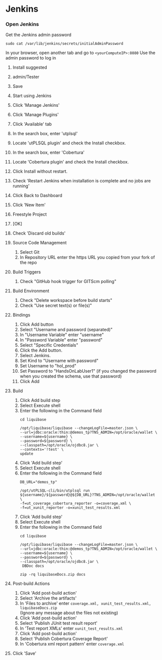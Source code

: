 # Jenkins
### Open Jenkins
Get the Jenkins admin password
```
sudo cat /var/lib/jenkins/secrets/initialAdminPassword
```

In your browser, open another tab and go to ```<yourComputeIP>:8080```
Use the admin password to log in

1. Install suggested
1. admin/Tester
1. Save
1. Start using Jenkins
1. Click 'Manage Jenkins'
1. Click 'Manage Plugins'
1. Click 'Available' tab
1. In the search box, enter 'utplsql'
1. Locate 'utPLSQL plugin' and check the Install checkbox.
1. In the search box, enter 'Cobertura'
1. Locate 'Cobertura plugin' and check the Install checkbox.
1. Click Install without restart.
1. Check 'Restart Jenkins when installation is complete and no jobs are running'
1. Click Back to Dashboard
1. Click 'New Item'
1. Freestyle Project
1. [OK]
1. Check 'Discard old builds'
1. Source Code Management
    1. Select Git
    1. In Repository URL enter the https URL you copied from your fork of the repo
1. Build Triggers
    1. Check "GitHub hook trigger for GITScm polling"
1. Build Environment 
    1. Check "Delete workspace before build starts"
    1. Check "Use secret text(s) or file(s)"
1. Bindings
    1. Click Add button
    1. Select "Username and password (separated)"
    1. In "Username Variable" enter "username"
    1. In "Password Variable" enter "password"
    1. Select "Specific Credentials"
    1. Click the Add button.
    1. Select Jenkins.
    1. Set Kind to "Username with password"
    1. Set Username to "hol_prod"
    1. Set Password to "HandsOnLabUser1" (if you changed the password when you created the schema, use that password)
    1. Click Add
1. Build
    1. Click Add build step
    1. Select Execute shell
    1. Enter the following in the Command field
        ```
        cd liquibase

        /opt/liquibase/liquibase --changeLogFile=master.json \
        --url=jdbc:oracle:thin:@demos_tp?TNS_ADMIN=/opt/oracle/wallet \
        --username=${username} \
        --password=${password} \
        --classpath=/opt/oracle/ojdbc8.jar \
        --contexts='!test' \
        update
        ```
    1. Click 'Add build step'
    1. Select Execute shell
    1. Enter the following in the Command field
        ```
        DB_URL="demos_tp"

        /opt/utPLSQL-cli/bin/utplsql run ${username}/${password}@${DB_URL}?TNS_ADMIN=/opt/oracle/wallet \
        -f=ut_coverage_cobertura_reporter -o=coverage.xml \
        -f=ut_xunit_reporter -o=xunit_test_results.xml
        ```
    1. Click 'Add build step'
    1. Select Execute shell
    1. Enter the following in the Command field
        ```
        cd liquibase

        /opt/liquibase/liquibase --changeLogFile=master.json \
        --url=jdbc:oracle:thin:@demos_tp?TNS_ADMIN=/opt/oracle/wallet \
        --username=${username} \
        --password=${password} \
        --classpath=/opt/oracle/ojdbc8.jar \
         DBDoc docs

        zip -rq liquibaseDocs.zip docs
        ```
1. Post-build Actions
    1. Click 'Add post-build action'
    1. Select 'Archive the artifacts'
    1. In 'Files to archive' enter ```coverage.xml, xunit_test_results.xml, liquibaseDocs.zip ```  
       (Ignore any message about the files not existing)
    1. Click 'Add post-build action'
    1. Select 'Publish JUnit test result report'
    1. In 'Test report XMLs' enter ```xunit_test_results.xml```
    1. Click 'Add post-build action'
    1. Select 'Publish Cobertura Coverage Report'
    1. In 'Cobertura xml report pattern' enter ```coverage.xml```

1. Click 'Save'
